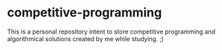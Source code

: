 # competitive-programming

This is a personal repository intent to store competitive programming and algorithmical solutions created by me while studying. ;)
